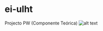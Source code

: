 # ei-ulht
Projecto PW (Componente Teórica)
![alt text](https://github.com//rui-moreira-21600035/ei-ulht/edit/master/image.jpg?raw=true)
